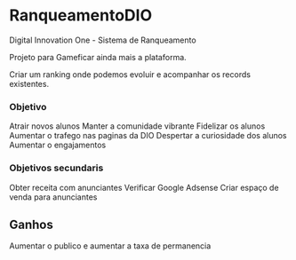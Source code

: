 # RanqueamentoDIO
Digital Innovation One - Sistema de Ranqueamento 

Projeto para Gameficar ainda mais a plataforma.

Criar um ranking onde podemos evoluir e acompanhar os records existentes.

### Objetivo

Atrair novos alunos
Manter a comunidade vibrante
Fidelizar os alunos
Aumentar o trafego nas paginas da DIO
Despertar a curiosidade dos alunos
Aumentar o engajamentos

### Objetivos secundaris

Obter receita com anunciantes
Verificar Google Adsense 
Criar espaço de venda para anunciantes

## Ganhos 

Aumentar o publico e aumentar a taxa de permanencia
